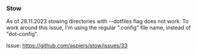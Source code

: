 ### Stow
As of 28.11.2023 stowing directories with --dotfiles flag does not work.
To work around this issue, I'm using the regular ".config" file name, instead of "dot-config".

Issue:
https://github.com/aspiers/stow/issues/33
